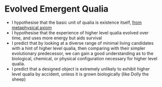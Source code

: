 # Evolved Emergent Qualia

- I hypothesise that the basic unit of qualia is existence itself, [from metaphysical axiom](Nothing%20is%20a%20Contradiction.md)
- I hypothesise that the experience of higher level qualia evolved over time, and uses more energy but aids survival
- I predict that by looking at a diverse range of minimal living candidates with a hint of higher level qualia, then comparing with their simpler evolutionary predecessor, we can gain a good understanding as to the biological, chemical, or physical configuration necessary for higher level qualia.
- I predict that a designed object is extremely unlikely to exhibit higher level qualia by accident, unless it is grown biologically (like Dolly the sheep)
